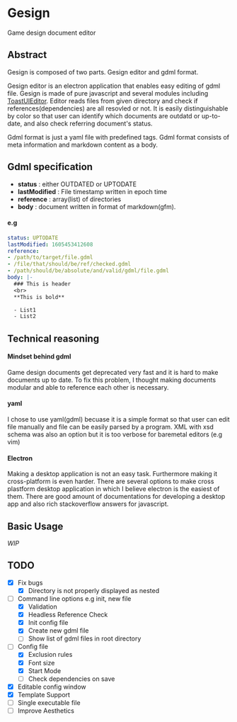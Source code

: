 # Gesign
Game design document editor

## Abstract
Gesign is composed of two parts. Gesign editor and gdml format.

Gesign editor is an electron application that enables easy editing of gdml file. Gesign is made of pure javascript and several modules including [ToastUIEditor](https://github.com/nhn/tui.editor). Editor reads files from given directory and check if references(dependencies) are all resovled or not. It is easily distinguishable by color so that user can identify which documents are outdatd or up-to-date, and also check referring document's status. 

Gdml format is just a yaml file with predefined tags. Gdml format consists of meta information and markdown content as a body.

## Gdml specification
- **status** : either OUTDATED or UPTODATE
- **lastModified** : File timestamp written in epoch time
- **reference** : array(list) of directories
- **body** : document written in format of markdown(gfm).

#### e.g
```yaml
status: UPTODATE
lastModified: 1605453412608 
reference: 
- /path/to/target/file.gdml
- /file/that/should/be/ref/checked.gdml
- /path/should/be/absolute/and/valid/gdml/file.gdml
body: |-
  ### This is header
  <br>
  **This is bold**

  - List1
  - List2
```

## Technical reasoning

#### Mindset behind gdml
Game design documents get deprecated very fast and it is hard to make documents up to date. To fix this problem, I thought making documents modular and able to reference each other is necessary.

#### yaml
I chose to use yaml(gdml) becuase it is a simple format so that user can edit file manually and file can be easily parsed by a program. XML with xsd schema was also an option but it is too verbose for baremetal editors (e.g vim)

#### Electron
Making a desktop application is not an easy task. Furthermore making it cross-platform is even harder. There are several options to make cross plastform desktop application in which I believe electron is the easiest of them. There are good amount of documentations for developing a desktop app and also rich stackoverflow answers for javascript.

## Basic Usage
*WIP*

## TODO 

- [x] Fix bugs
	- [x] Directory is not properly displayed as nested
- [ ] Command line options e.g init, new file
	- [x] Validation
	- [x] Headless Reference Check
	- [x] Init config file
	- [x] Create new gdml file
	- [ ] Show list of gdml files in root directory
- [ ] Config file 
	- [x] Exclusion rules
	- [x] Font size
	- [x] Start Mode
	- [ ] Check dependencies on save
- [x] Editable config window
- [x] Template Support
- [ ] Single executable file
- [ ] Improve Aesthetics
